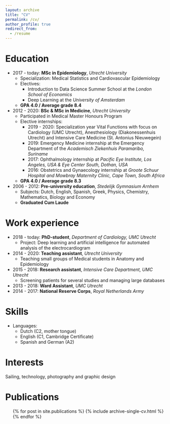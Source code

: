 ```yaml
---
layout: archive
title: "CV"
permalink: /cv/
author_profile: true
redirect_from:
  - /resume
---
```


Education
======
* 2017 - today: **MSc in Epidemiology**, *Utrecht University*
  * Specialization: Medical Statistics and Cardiovascular Epidemiology
  * Electives:
    * Introduction to Data Science Summer School at the *London School of Economics*
    * Deep Learning at the *University of Amsterdam*
  * **GPA 4.0 / Average grade 8.4**
* 2012 - 2020: **BSc & MSc in Medicine**, *Utrecht University*
  * Participated in Medical Master Honours Program
  * Elective internships:
    * 2019 - 2020: Specialization year Vital Functions with focus on Cardiology (UMC Utrecht), Anesthesiology (Diakonessenhuis Utrecht) and Intensive Care Medicine (St. Antonius Nieuwegein)
    * 2019: Emergency Medicine internship at the Emergency Department of the *Academisch Ziekenhuis Paramaribo, Suriname*
    * 2017: Ophthalmology internship at *Pacific Eye Institute, Los Angeles, USA & Eye Center South, Dothan, USA*
    * 2016: Obstetrics and Gynaecology internship at *Groote Schuur Hospital and Mowbray Maternity Clinic, Cape Town, South Africa*
  * **GPA 4.0 / Average grade 8.3**
* 2006 - 2012: **Pre-university education**, *Stedelijk Gymnasium Arnhem*
  * Subjects: Dutch, English, Spanish, Greek, Physics, Chemistry, Mathematics, Biology and Economy
  * **Graduated Cum Laude**

Work experience
======
* 2018 - today: **PhD-student**, *Department of Cardiology, UMC Utrecht*
  * Project: Deep learning and artificial intelligence for automated analysis of the electrocardiogram
* 2014 - 2020: **Teaching assistant**, *Utrecht University*
  * Teaching small groups of Medical students in Anatomy and Epidemiology
* 2015 - 2018: **Research assistant**, *Intensive Care Department, UMC Utrecht*
  * Screening patients for several studies and managing large databases
* 2013 - 2018: **Ward Assistant**, *UMC Utrecht*
* 2014 - 2017: **National Reserve Corps**, *Royal Netherlands Army*

Skills
======
* Languages:
  * Dutch (C2, mother tongue)
  * English (C1, Cambridge Certificate)
  * Spanish and German (A2)

Interests
======
Sailing, technology, photography and graphic design

Publications
======
  <ul>{% for post in site.publications %}
    {% include archive-single-cv.html %}
  {% endfor %}</ul>
